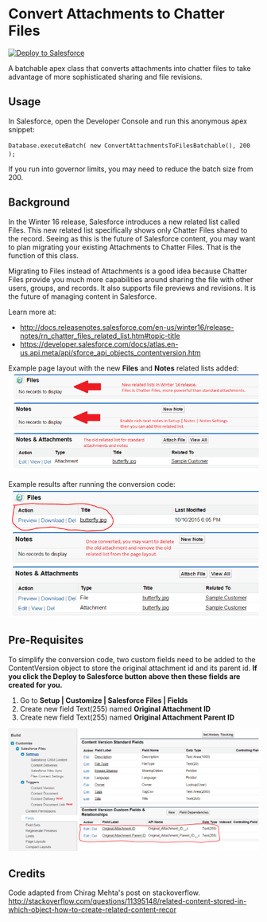 Convert Attachments to Chatter Files
====================================

<a href="https://githubsfdeploy.herokuapp.com?owner=douglascayers&repo=sfdc-convert-attachments-to-chatter-files">
  <img alt="Deploy to Salesforce"
       src="https://raw.githubusercontent.com/afawcett/githubsfdeploy/master/src/main/webapp/resources/img/deploy.png">
</a>

A batchable apex class that converts attachments into chatter files to take advantage of more sophisticated sharing and file revisions.


Usage
-----
In Salesforce, open the Developer Console and run this anonymous apex snippet:

`Database.executeBatch( new ConvertAttachmentsToFilesBatchable(), 200 );`

If you run into governor limits, you may need to reduce the batch size from 200.


Background
----------
In the Winter 16 release, Salesforce introduces a new related list called Files.
This new related list specifically shows only Chatter Files shared to the record.
Seeing as this is the future of Salesforce content, you may want to plan migrating
your existing Attachments to Chatter Files. That is the function of this class.

Migrating to Files instead of Attachments is a good idea because Chatter Files
provide you much more capabilities around sharing the file with other users, groups, and records.
It also supports file previews and revisions. It is the future of managing content in Salesforce.

Learn more at:
* http://docs.releasenotes.salesforce.com/en-us/winter16/release-notes/rn_chatter_files_related_list.htm#topic-title
* https://developer.salesforce.com/docs/atlas.en-us.api.meta/api/sforce_api_objects_contentversion.htm

Example page layout with the new **Files** and **Notes** related lists added:
![screenshot](/images/related-lists-pre-conversion.png)

Example results after running the conversion code:
![screenshot](/images/related-lists-post-conversion.png)

Pre-Requisites
--------------
To simplify the conversion code, two custom fields need to be added to the ContentVersion object to store the original attachment id and its parent id. **If you click the Deploy to Salesforce button above then these fields are created for you.**

1. Go to **Setup | Customize | Salesforce Files | Fields**
2. Create new field Text(255) named **Original Attachment ID**
3. Create new field Text(255) named **Original Attachment Parent ID**

![screenshot](/images/content-version-custom-fields.png)


Credits
-------
Code adapted from Chirag Mehta's post on stackoverflow.
http://stackoverflow.com/questions/11395148/related-content-stored-in-which-object-how-to-create-related-content-recor
